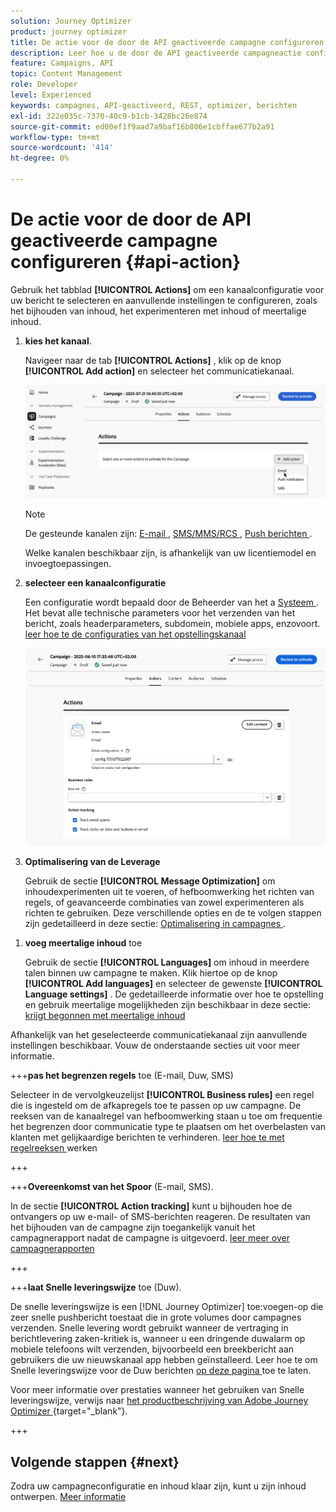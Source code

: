 ```yaml
---
solution: Journey Optimizer
product: journey optimizer
title: De actie voor de door de API geactiveerde campagne configureren
description: Leer hoe u de door de API geactiveerde campagneactie configureert.
feature: Campaigns, API
topic: Content Management
role: Developer
level: Experienced
keywords: campagnes, API-geactiveerd, REST, optimizer, berichten
exl-id: 322e035c-7370-40c9-b1cb-3428bc26e874
source-git-commit: ed00ef1f9aad7a9baf16b806e1cbffae677b2a91
workflow-type: tm+mt
source-wordcount: '414'
ht-degree: 0%

---
```


# De actie voor de door de API geactiveerde campagne configureren {#api-action}

Gebruik het tabblad **[!UICONTROL Actions]** om een kanaalconfiguratie voor uw bericht te selecteren en aanvullende instellingen te configureren, zoals het bijhouden van inhoud, het experimenteren met inhoud of meertalige inhoud.

1. **kies het kanaal**.

   Navigeer naar de tab **[!UICONTROL Actions]** , klik op de knop **[!UICONTROL Add action]** en selecteer het communicatiekanaal.

   ![](assets/api-triggered-channel.png)

   >[!NOTE]
   >
   >De gesteunde kanalen zijn: [ E-mail ](../email/get-started-email.md), [ SMS/MMS/RCS ](../sms/get-started-sms.md), [ Push berichten ](../push/get-started-push.md).
   >
   >Welke kanalen beschikbaar zijn, is afhankelijk van uw licentiemodel en invoegtoepassingen.

1. **selecteer een kanaalconfiguratie**

   Een configuratie wordt bepaald door de Beheerder van het a [ Systeem ](../start/path/administrator.md). Het bevat alle technische parameters voor het verzenden van het bericht, zoals headerparameters, subdomein, mobiele apps, enzovoort. [ leer hoe te de configuraties van het opstellingskanaal ](../configuration/channel-surfaces.md)

   ![](assets/create-campaign-action.png)

1. **Optimalisering van de Leverage**

   Gebruik de sectie **[!UICONTROL Message Optimization]** om inhoudexperimenten uit te voeren, of hefboomwerking het richten van regels, of geavanceerde combinaties van zowel experimenteren als richten te gebruiken. Deze verschillende opties en de te volgen stappen zijn gedetailleerd in deze sectie: [ Optimalisering in campagnes ](campaigns-message-optimization.md).
<!--
1. **Create a content experiment**

    Use the **[!UICONTROL Content experiment]** section to define multiple delivery treatments in order to measure which one performs best for your target audience. Click the **[!UICONTROL Create experiment]** button then follow the steps detailed in this section: [Create a content experiment](../content-management/content-experiment.md).-->

1. **voeg meertalige inhoud** toe

   Gebruik de sectie **[!UICONTROL Languages]** om inhoud in meerdere talen binnen uw campagne te maken. Klik hiertoe op de knop **[!UICONTROL Add languages]** en selecteer de gewenste **[!UICONTROL Language settings]** . De gedetailleerde informatie over hoe te opstelling en gebruik meertalige mogelijkheden zijn beschikbaar in deze sectie: [ krijgt begonnen met meertalige inhoud ](../content-management/multilingual-gs.md)

Afhankelijk van het geselecteerde communicatiekanaal zijn aanvullende instellingen beschikbaar. Vouw de onderstaande secties uit voor meer informatie.

+++**pas het begrenzen regels** toe (E-mail, Duw, SMS)

Selecteer in de vervolgkeuzelijst **[!UICONTROL Business rules]** een regel die is ingesteld om de afkapregels toe te passen op uw campagne. De reeksen van de kanaalregel van hefboomwerking staan u toe om frequentie het begrenzen door communicatie type te plaatsen om het overbelasten van klanten met gelijkaardige berichten te verhinderen. [ leer hoe te met regelreeksen ](../conflict-prioritization/rule-sets.md) werken

+++

+++**Overeenkomst van het Spoor** (E-mail, SMS).

In de sectie **[!UICONTROL Action tracking]** kunt u bijhouden hoe de ontvangers op uw e-mail- of SMS-berichten reageren. De resultaten van het bijhouden van de campagne zijn toegankelijk vanuit het campagnerapport nadat de campagne is uitgevoerd. [ leer meer over campagnerapporten ](../reports/campaign-global-report-cja.md)

+++

+++**laat Snelle leveringswijze** toe (Duw).

De snelle leveringswijze is een [!DNL Journey Optimizer] toe:voegen-op die zeer snelle pushbericht toestaat die in grote volumes door campagnes verzenden. Snelle levering wordt gebruikt wanneer de vertraging in berichtlevering zaken-kritiek is, wanneer u een dringende duwalarm op mobiele telefoons wilt verzenden, bijvoorbeeld een breekbericht aan gebruikers die uw nieuwskanaal app hebben geïnstalleerd. Leer hoe te om Snelle leveringswijze voor de Duw berichten [ op deze pagina ](../push/create-push.md#rapid-delivery) toe te laten.

Voor meer informatie over prestaties wanneer het gebruiken van Snelle leveringswijze, verwijs naar [ het productbeschrijving van Adobe Journey Optimizer ](https://helpx.adobe.com/legal/product-descriptions/adobe-journey-optimizer.html){target="_blank"}.

+++

## Volgende stappen {#next}

Zodra uw campagneconfiguratie en inhoud klaar zijn, kunt u zijn inhoud ontwerpen. [Meer informatie](api-triggered-campaign-content.md)
